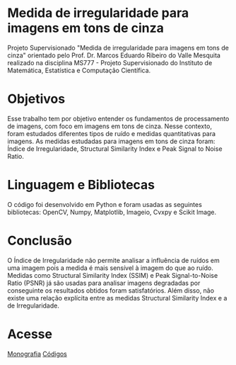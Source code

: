 # Medida de irregularidade para imagens em tons de cinza
Projeto Supervisionado "Medida de irregularidade para imagens em tons de cinza" orientado pelo Prof. Dr. Marcos Eduardo Ribeiro do Valle Mesquita realizado na disciplina MS777 - Projeto Supervisionado do Instituto de Matemática, Estatística e Computação Científica. 

# Objetivos
Esse trabalho tem por objetivo entender os fundamentos de processamento de imagens, com foco em imagens
em tons de cinza. Nesse contexto, foram estudados diferentes tipos de ruído e medidas quantitativas para
imagens. As medidas estudadas para imagens em tons de cinza foram: Índice de Irregularidade, Structural
Similarity Index e Peak Signal to Noise Ratio.

# Linguagem e Bibliotecas
O código foi desenvolvido em Python e foram usadas as seguintes bibliotecas: OpenCV, Numpy, Matplotlib, Imageio, Cvxpy e Scikit Image.

# Conclusão
O Índice de Irregularidade não permite analisar a influência de ruídos em uma imagem pois a medida é mais sensível à imagem do que ao ruído. Medidas como Structural Similarity Index (SSIM) e Peak Signal-to-Noise Ratio (PSNR) já são usadas para analisar imagens degradadas por conseguinte os resultados obtidos foram satisfatórios. Além disso, não existe uma relação explícita entre as medidas Structural Similarity Index e a de Irregularidade.

# Acesse 
[Monografia](https://github.com/claraamancio/ms777-projeto-supervisionado/blob/main/monografia_ms777.pdf)
[Códigos](https://github.com/claraamancio/ms777-projeto-supervisionado/blob/main/ms777.ipynb)
